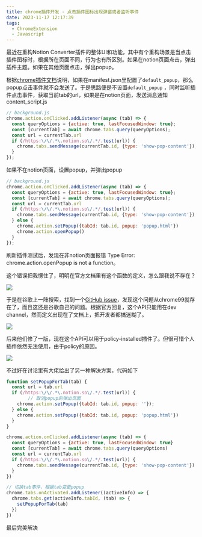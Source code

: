 ```yaml
---
title: chrome插件开发 - 点击插件图标出现弹窗或者监听事件
date: 2023-11-17 12:17:39
tags:
  - ChromeExtension
  - Javascript
---
```


最近在重构Notion Converter插件的整体UI和功能，其中有个重构场景是当点击插件图标时，根据所在页面不同，行为也有所区别。如果在notion页面点击，弹出插件主题。如果在其他页面点击，弹出popup。

根据[chrome插件文档](https://developer.chrome.com/docs/extensions/reference/action/#popup)说明，如果在manifest.json里配置了`default_popup`，那么popup点击事件就不会发送了。于是思路便是不设置`default_popup` ，同时监听插件点击事件，获取当前tab的url，如果是在notion页面，发送消息通知content_script.js
<!--more-->
```jsx
// background.js
chrome.action.onClicked.addListener(async (tab) => {
  const queryOptions = {active: true, lastFocusedWindow: true};
  const [currentTab] = await chrome.tabs.query(queryOptions);
  const url = currentTab.url
  if (/https:\/\/.*\.notion.so\/.*/.test(url)) {
    chrome.tabs.sendMessage(currentTab.id, {type: 'show-pop-content'});
  }
});
```

如果不在notion页面，设置popup，并弹出popup

```jsx
// background.js
chrome.action.onClicked.addListener(async (tab) => {
  const queryOptions = {active: true, lastFocusedWindow: true};
  const [currentTab] = await chrome.tabs.query(queryOptions);
  const url = currentTab.url
  if (/https:\/\/.*\.notion.so\/.*/.test(url)) {
    chrome.tabs.sendMessage(currentTab.id, {type: 'show-pop-content'})
  } else {
    chrome.action.setPopup({tabId: tab.id, popup: 'popup.html'})
    chrome.action.openPopup()
  }
});
```

刷新插件测试后，发现在非notion页面报错 Type Error: chrome.action.openPopup is not a function。

这个错误把我愣住了，明明在官方文档里有这个函数的定义，怎么跟我说不存在？

![](img1.png)

于是在谷歌上一阵搜索，找到一个[GitHub issue](https://github.com/GoogleChrome/developer.chrome.com/issues/2602)，发现这个问题从chrome99就存在了，而且这还是谷歌自己的问题。根据官方回复，这个API只能用在dev channel，然而定义出现在了文档上，把开发者都搞迷糊了。

![](img2.png)

后来他们修了一版，现在这个API可以用于policy-installed插件了。但很可惜个人插件依然无法使用，由于policy的原因。

![](img3.png)

不过好在讨论里有大佬给出了另一种解决方案，代码如下

```jsx
function setPopupForTab(tab) {
  const url = tab.url
  if (/https:\/\/.*\.notion.so\/.*/.test(url)) {
		// 取消popup的弹出页面
    chrome.action.setPopup({tabId: tab.id, popup: ''});
  } else {
    chrome.action.setPopup({tabId: tab.id, popup: 'popup.html'})
  }
}

chrome.action.onClicked.addListener(async (tab) => {
  const queryOptions = {active: true, lastFocusedWindow: true}
  const [currentTab] = await chrome.tabs.query(queryOptions)
  const url = currentTab.url
  if (/https:\/\/.*\.notion.so\/.*/.test(url)) {
    chrome.tabs.sendMessage(currentTab.id, {type: 'show-pop-content'})
  }
})

// 切换tab事件，根据tab变更popup
chrome.tabs.onActivated.addListener((activeInfo) => {
  chrome.tabs.get(activeInfo.tabId, (tab) => {
    setPopupForTab(tab)
  })
})
```

最后完美解决